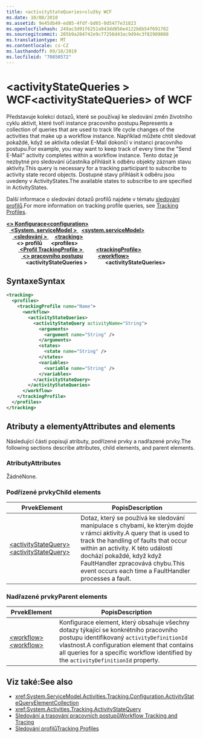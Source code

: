 ```yaml
---
title: <activityStateQueries>služby WCF
ms.date: 10/08/2018
ms.assetid: 9e45db49-ed85-4fdf-bd65-0d5477e31823
ms.openlocfilehash: 249ac3d91f6251a943dd856e4122b8b54f691702
ms.sourcegitcommit: 205b9a204742e9c77256d43ac9d94c3f82909808
ms.translationtype: MT
ms.contentlocale: cs-CZ
ms.lasthandoff: 09/10/2019
ms.locfileid: "70850572"
---
```

# <a name="activitystatequeries-of-wcf"></a><span data-ttu-id="603d5-102">\<activityStateQueries > WCF</span><span class="sxs-lookup"><span data-stu-id="603d5-102">\<activityStateQueries> of WCF</span></span>

<span data-ttu-id="603d5-103">Představuje kolekci dotazů, které se používají ke sledování změn životního cyklu aktivit, které tvoří instance pracovního postupu.</span><span class="sxs-lookup"><span data-stu-id="603d5-103">Represents a collection of queries that are used to track life cycle changes of the activities that make up a workflow instance.</span></span> <span data-ttu-id="603d5-104">Například můžete chtít sledovat pokaždé, když se aktivita odeslat E-Mail dokončí v instanci pracovního postupu.</span><span class="sxs-lookup"><span data-stu-id="603d5-104">For example, you may want to keep track of every time the "Send E-Mail" activity completes within a workflow instance.</span></span> <span data-ttu-id="603d5-105">Tento dotaz je nezbytné pro sledování účastníka přihlásit k odběru objekty záznam stavu aktivity.</span><span class="sxs-lookup"><span data-stu-id="603d5-105">This query is necessary for a tracking participant to subscribe to activity state record objects.</span></span> <span data-ttu-id="603d5-106">Dostupné stavy přihlásit k odběru jsou uvedeny v ActivityStates.</span><span class="sxs-lookup"><span data-stu-id="603d5-106">The available states to subscribe to are specified in ActivityStates.</span></span>

<span data-ttu-id="603d5-107">Další informace o sledování dotazů profilů najdete v tématu [sledování profilů](../../../windows-workflow-foundation/tracking-profiles.md).</span><span class="sxs-lookup"><span data-stu-id="603d5-107">For more information on tracking profile queries, see [Tracking Profiles](../../../windows-workflow-foundation/tracking-profiles.md).</span></span>

<span data-ttu-id="603d5-108">[ **\<> Konfigurace**](../configuration-element.md)</span><span class="sxs-lookup"><span data-stu-id="603d5-108">[**\<configuration>**](../configuration-element.md)</span></span>\
<span data-ttu-id="603d5-109">&nbsp;&nbsp;[ **\<System. serviceModel >** ](system-servicemodel.md)</span><span class="sxs-lookup"><span data-stu-id="603d5-109">&nbsp;&nbsp;[**\<system.serviceModel>**](system-servicemodel.md)</span></span>\
<span data-ttu-id="603d5-110">&nbsp;&nbsp;&nbsp;&nbsp;[ **\<sledování >** ](tracking-of-wcf.md)</span><span class="sxs-lookup"><span data-stu-id="603d5-110">&nbsp;&nbsp;&nbsp;&nbsp;[**\<tracking>**](tracking-of-wcf.md)</span></span>\
<span data-ttu-id="603d5-111">&nbsp;&nbsp;&nbsp;&nbsp;&nbsp;&nbsp; **\<> profilů**</span><span class="sxs-lookup"><span data-stu-id="603d5-111">&nbsp;&nbsp;&nbsp;&nbsp;&nbsp;&nbsp;**\<profiles>**</span></span>\
<span data-ttu-id="603d5-112">&nbsp;&nbsp;&nbsp;&nbsp;&nbsp;&nbsp;&nbsp;&nbsp;[ **\<Profil TrackingProfile >** ](trackingprofile-of-wcf.md)</span><span class="sxs-lookup"><span data-stu-id="603d5-112">&nbsp;&nbsp;&nbsp;&nbsp;&nbsp;&nbsp;&nbsp;&nbsp;[**\<trackingProfile>**](trackingprofile-of-wcf.md)</span></span>\
<span data-ttu-id="603d5-113">&nbsp;&nbsp;&nbsp;&nbsp;&nbsp;&nbsp;&nbsp;&nbsp;&nbsp;&nbsp;[ **\<> pracovního postupu**](workflow-of-wcf.md)</span><span class="sxs-lookup"><span data-stu-id="603d5-113">&nbsp;&nbsp;&nbsp;&nbsp;&nbsp;&nbsp;&nbsp;&nbsp;&nbsp;&nbsp;[**\<workflow>**](workflow-of-wcf.md)</span></span>\
<span data-ttu-id="603d5-114">&nbsp;&nbsp;&nbsp;&nbsp;&nbsp;&nbsp;&nbsp;&nbsp;&nbsp;&nbsp;&nbsp;&nbsp; **\<activityStateQueries >**</span><span class="sxs-lookup"><span data-stu-id="603d5-114">&nbsp;&nbsp;&nbsp;&nbsp;&nbsp;&nbsp;&nbsp;&nbsp;&nbsp;&nbsp;&nbsp;&nbsp;**\<activityStateQueries>**</span></span>  
  
## <a name="syntax"></a><span data-ttu-id="603d5-115">Syntaxe</span><span class="sxs-lookup"><span data-stu-id="603d5-115">Syntax</span></span>  
  
```xml  
<tracking>
  <profiles>
    <trackingProfile name="Name">
      <workflow>
        <activityStateQueries>
          <activityStateQuery activityName="String">
            <arguments>
              <argument name="String" />
            </arguments>
            <states>
              <state name="String" />
            </states>
            <variables>
              <variable name="String" />
            </variables>
          </activityStateQuery>
        </activityStateQueries>
      </workflow>
    </trackingProfile>
  </profiles>
</tracking>
```  

## <a name="attributes-and-elements"></a><span data-ttu-id="603d5-116">Atributy a elementy</span><span class="sxs-lookup"><span data-stu-id="603d5-116">Attributes and elements</span></span>

<span data-ttu-id="603d5-117">Následující části popisují atributy, podřízené prvky a nadřazené prvky.</span><span class="sxs-lookup"><span data-stu-id="603d5-117">The following sections describe attributes, child elements, and parent elements.</span></span>
  
### <a name="attributes"></a><span data-ttu-id="603d5-118">Atributy</span><span class="sxs-lookup"><span data-stu-id="603d5-118">Attributes</span></span>  

<span data-ttu-id="603d5-119">Žádné</span><span class="sxs-lookup"><span data-stu-id="603d5-119">None.</span></span>  

### <a name="child-elements"></a><span data-ttu-id="603d5-120">Podřízené prvky</span><span class="sxs-lookup"><span data-stu-id="603d5-120">Child elements</span></span>

|<span data-ttu-id="603d5-121">Prvek</span><span class="sxs-lookup"><span data-stu-id="603d5-121">Element</span></span>|<span data-ttu-id="603d5-122">Popis</span><span class="sxs-lookup"><span data-stu-id="603d5-122">Description</span></span>|
|-------------|-----------------|
|[<span data-ttu-id="603d5-123">\<activityStateQuery></span><span class="sxs-lookup"><span data-stu-id="603d5-123">\<activityStateQuery></span></span>](activitystatequery-of-wcf.md)|<span data-ttu-id="603d5-124">Dotaz, který se používá ke sledování manipulace s chybami, ke kterým dojde v rámci aktivity.</span><span class="sxs-lookup"><span data-stu-id="603d5-124">A query that is used to track the handling of faults that occur within an activity.</span></span>  <span data-ttu-id="603d5-125">K této události dochází pokaždé, když když FaultHandler zpracovává chybu.</span><span class="sxs-lookup"><span data-stu-id="603d5-125">This event occurs each time a FaultHandler processes a fault.</span></span>|

### <a name="parent-elements"></a><span data-ttu-id="603d5-126">Nadřazené prvky</span><span class="sxs-lookup"><span data-stu-id="603d5-126">Parent elements</span></span>

|<span data-ttu-id="603d5-127">Prvek</span><span class="sxs-lookup"><span data-stu-id="603d5-127">Element</span></span>|<span data-ttu-id="603d5-128">Popis</span><span class="sxs-lookup"><span data-stu-id="603d5-128">Description</span></span>|
|-------------|-----------------|
|[<span data-ttu-id="603d5-129">\<workflow></span><span class="sxs-lookup"><span data-stu-id="603d5-129">\<workflow></span></span>](../windows-workflow-foundation/workflow.md)|<span data-ttu-id="603d5-130">Konfigurace element, který obsahuje všechny dotazy týkající se konkrétního pracovního postupu identifikovaný `activityDefinitionId` vlastnost.</span><span class="sxs-lookup"><span data-stu-id="603d5-130">A configuration element that contains all queries for a specific workflow identified by the `activityDefinitionId` property.</span></span>|

## <a name="see-also"></a><span data-ttu-id="603d5-131">Viz také:</span><span class="sxs-lookup"><span data-stu-id="603d5-131">See also</span></span>

- <xref:System.ServiceModel.Activities.Tracking.Configuration.ActivityStateQueryElementCollection>
- <xref:System.Activities.Tracking.ActivityStateQuery>
- [<span data-ttu-id="603d5-132">Sledování a trasování pracovních postupů</span><span class="sxs-lookup"><span data-stu-id="603d5-132">Workflow Tracking and Tracing</span></span>](../../../windows-workflow-foundation/workflow-tracking-and-tracing.md)
- [<span data-ttu-id="603d5-133">Sledování profilů</span><span class="sxs-lookup"><span data-stu-id="603d5-133">Tracking Profiles</span></span>](../../../windows-workflow-foundation/tracking-profiles.md)

